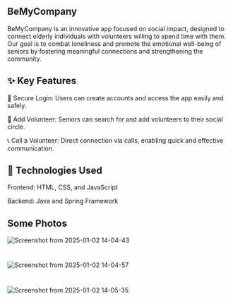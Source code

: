 ## BeMyCompany

BeMyCompany is an innovative app focused on social impact, designed to connect elderly individuals with volunteers willing to spend time with them. Our goal is to combat loneliness and promote the emotional well-being of seniors by fostering meaningful connections and strengthening the community.

## ✨ Key Features

🔑 Secure Login: Users can create accounts and access the app easily and safely.

🔧 Add Volunteer: Seniors can search for and add volunteers to their social circle.

📞 Call a Volunteer: Direct connection via calls, enabling quick and effective communication.

## 💪 Technologies Used

Frontend: HTML, CSS, and JavaScript

Backend: Java and Spring Framework

## Some Photos

![Screenshot from 2025-01-02 14-04-43](https://github.com/user-attachments/assets/ec33ac8e-f83e-404a-9fc3-4697e05935cc)

#

![Screenshot from 2025-01-02 14-04-57](https://github.com/user-attachments/assets/2af33221-90ad-459a-a3b9-9d4e54f886d4)

#

![Screenshot from 2025-01-02 14-05-35](https://github.com/user-attachments/assets/897a22bf-7051-4b24-86ba-9bc45568293e)
